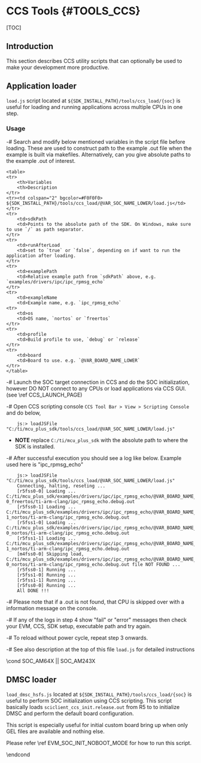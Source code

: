 # CCS Tools {#TOOLS_CCS}

[TOC]

## Introduction

This section describes CCS utility scripts that can optionally be used to make your development more productive.

## Application loader

`load.js` script located at `${SDK_INSTALL_PATH}/tools/ccs_load/{soc}` is useful for loading and running applications across multiple CPUs in one step.

### Usage

-# Search and modify below mentioned variables in the script file before loading. These are used to construct path to the example .out file
   when the example is built via makefiles. Alternatively, can you give absolute paths to the example .out of interest.

    <table>
    <tr>
        <th>Variables
        <th>Description
    </tr>
    <tr><td colspan="2" bgcolor=#F0F0F0> ${SDK_INSTALL_PATH}/tools/ccs_load/@VAR_SOC_NAME_LOWER/load.js</td></tr>
    <tr>
        <td>sdkPath
        <td>Points to the absolute path of the SDK. On Windows, make sure to use `/` as path separator.
    </tr>
    <tr>
        <td>runAfterLoad
        <td>set to `true` or `false`, depending on if want to run the application after loading.
    </tr>
    <tr>
        <td>examplePath
        <td>Relative example path from `sdkPath` above, e.g. `examples/drivers/ipc/ipc_rpmsg_echo`
    </tr>
    <tr>
        <td>exampleName
        <td>Example name, e.g. `ipc_rpmsg_echo`
    <tr>
        <td>os
        <td>OS name, `nortos` or `freertos`
    </tr>
    <tr>
        <td>profile
        <td>Build profile to use, `debug` or `release`
    </tr>
    <tr>
        <td>board
        <td>Board to use. e.g. `@VAR_BOARD_NAME_LOWER`
    </tr>
    </table>

-# Launch the SOC target connection in CCS and do the SOC initialization, however DO NOT connect to any CPUs or load applications via CCS GUI.
   (see \ref CCS_LAUNCH_PAGE)

-# Open CCS scripting console `CCS Tool Bar > View > Scripting Console` and do below,

        js:> loadJSFile "C:/ti/mcu_plus_sdk/tools/ccs_load/@VAR_SOC_NAME_LOWER/load.js"

   - **NOTE** replace `C:/ti/mcu_plus_sdk` with the absolute path to where the SDK is installed.

-# After successful execution you should see a log like below. Example used here is "ipc_rpmsg_echo"

        js:> loadJSFile "C:/ti/mcu_plus_sdk/tools/ccs_load/@VAR_SOC_NAME_LOWER/load.js"
        Connecting, halting, reseting ...
        [r5fss0-0] Loading ... C:/ti/mcu_plus_sdk/examples/drivers/ipc/ipc_rpmsg_echo/@VAR_BOARD_NAME_LOWER/r5fss0-0_freertos/ti-arm-clang/ipc_rpmsg_echo.debug.out
        [r5fss0-1] Loading ... C:/ti/mcu_plus_sdk/examples/drivers/ipc/ipc_rpmsg_echo/@VAR_BOARD_NAME_LOWER/r5fss0-1_nortos/ti-arm-clang/ipc_rpmsg_echo.debug.out
        [r5fss1-0] Loading ... C:/ti/mcu_plus_sdk/examples/drivers/ipc/ipc_rpmsg_echo/@VAR_BOARD_NAME_LOWER/r5fss1-0_nortos/ti-arm-clang/ipc_rpmsg_echo.debug.out
        [r5fss1-1] Loading ... C:/ti/mcu_plus_sdk/examples/drivers/ipc/ipc_rpmsg_echo/@VAR_BOARD_NAME_LOWER/r5fss1-1_nortos/ti-arm-clang/ipc_rpmsg_echo.debug.out
        [m4fss0-0] Skipping load, C:/ti/mcu_plus_sdk/examples/drivers/ipc/ipc_rpmsg_echo/@VAR_BOARD_NAME_LOWER/m4fss0-0_nortos/ti-arm-clang/ipc_rpmsg_echo.debug.out file NOT FOUND ...
        [r5fss0-1] Running ...
        [r5fss1-0] Running ...
        [r5fss1-1] Running ...
        [r5fss0-0] Running ...
        All DONE !!!

-# Please note that if a .out is not found, that CPU is skipped over with a information message on the console.

-# If any of the logs in step 4 show "fail" or "error" messages then
   check your EVM, CCS, SDK setup, executable path and try again.

-# To reload without power cycle, repeat step 3 onwards.

-# See also description at the top of this file `load.js` for detailed instructions

\cond SOC_AM64X || SOC_AM243X
## DMSC loader

`load_dmsc_hsfs.js` located at `${SDK_INSTALL_PATH}/tools/ccs_load/{soc}` is useful to perform SOC initialization using CCS scripting.
This script basically loads `sciclient_ccs_init.release.out` from R5 to to initialize DMSC and perform the default board configuration.

This script is especially useful for initial custom board bring up when only GEL files are available and nothing else.

Please refer \ref EVM_SOC_INIT_NOBOOT_MODE for how to run this script.

\endcond